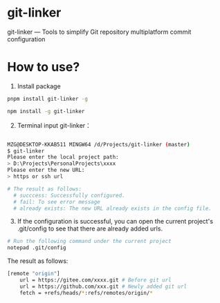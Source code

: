 # git-linker

git-linker — Tools to simplify Git repository multiplatform commit configuration

# How to use?

1. Install package

```bash
pnpm install git-linker -g

npm install -g git-linker
```

2. Terminal input git-linker：

```bash

MZG@DESKTOP-KKAB511 MINGW64 /d/Projects/git-linker (master)
$ git-linker
Please enter the local project path:
> D:\Projects\PersonalProjects\xxxx
Please enter the new URL:
> https or ssh url

# The result as follows:
  # succcess: Successfully configured.
  # fail: To see error message
  # already exists: The new URL already exists in the config file.
```

3.  If the configuration is successful, you can open the current project's .git/config to see that there are already added urls.

```bash
# Run the following command under the current project
notepad .git/config
```

The result as follows:

```bash
[remote "origin"]
	url = https://gitee.com/xxxx.git # Before git url
	url = https://github.com/xxx.git # Newly added git url
	fetch = +refs/heads/*:refs/remotes/origin/*
```
